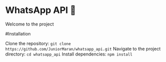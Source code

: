 
# WhatsApp API 💬

Welcome to the project

#Installation 

Clone the repository: `git clone https://github.com/JuniorMaran/whatsapp_api.git`
Navigate to the project directory: `cd whatsapp_api`
Install dependencies: `npm install`

